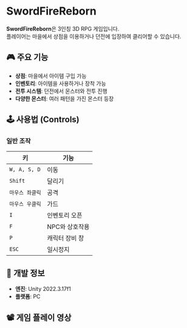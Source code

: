 # SwordFireReborn

**SwordFireReborn**은 3인칭 3D RPG 게임입니다.  
플레이어는 마을에서 상점을 이용하거나 던전에 입장하여 클리어할 수 있습니다.

## 🎮 주요 기능
- **상점**: 마을에서 아이템 구입 가능
- **인벤토리**: 아이템을 사용하거나 장착 가능
- **전투 시스템**: 던전에서 몬스터와 전투 진행
- **다양한 몬스터**: 여러 패턴을 가진 몬스터 등장

## 🕹 사용법 (Controls)

### 일반 조작
| 키 | 기능 |
|----|------|
| `W, A, S, D` | 이동 |
| `Shift` | 달리기 |
| `마우스 좌클릭` | 공격 |
| `마우스 우클릭` | 가드 |
| `I` | 인벤토리 오픈 |
| `F` | NPC와 상호작용 |
| `P` | 캐릭터 장비 창 |
| `ESC` | 일시정지 |

## 🔧 개발 정보
- **엔진**: Unity 2022.3.17f1
- **플랫폼**: PC

## 📽 게임 플레이 영상

